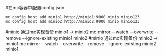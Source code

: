 #在mc容器中配置config.json
```
mc config host add minio1 http://minio1:9000 minio minio123
mc config host add minio2 http://minio2:9000 minio minio123
```

#minio 通过mc实现备份  minio1 -> minio2
mc mirror --watch --overwrite --remove --ignore-existing minio1 minio2
#minio 通过mc实现备份 minio2 -> minio1
mc mirror --watch --overwrite --remove --ignore-existing minio2 minio1